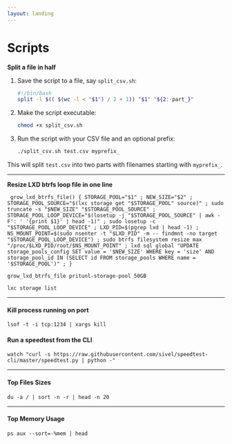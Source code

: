 ```yaml
---
layout: landing
---
```


# Scripts

**Split a file in half**

1.  Save the script to a file, say `split_csv.sh`:

    ```bash
    #!/bin/bash
    split -l $(( $(wc -l < "$1") / 2 + 1)) "$1" "${2:-part_}"
    ```
2.  Make the script executable:

    ```bash
    chmod +x split_csv.sh
    ```
3.  Run the script with your CSV file and an optional prefix:

    ```bash
    ./split_csv.sh test.csv myprefix_
    ```

This will split `test.csv` into two parts with filenames starting with `myprefix_`.

***

**Resize LXD btrfs loop file in one line**

```
 grow_lxd_btrfs_file() { STORAGE_POOL="$1" ; NEW_SIZE="$2" ; STORAGE_POOL_SOURCE="$(lxc storage get "$STORAGE_POOL" source)" ; sudo truncate -s "$NEW_SIZE" "$STORAGE_POOL_SOURCE" ; STORAGE_POOL_LOOP_DEVICE="$(losetup -j "$STORAGE_POOL_SOURCE" | awk -F': ' '{print $1}' | head -1)" ; sudo losetup -c "$STORAGE_POOL_LOOP_DEVICE" ; LXD_PID=$(pgrep lxd | head -1) ; NS_MOUNT_POINT=$(sudo nsenter -t "$LXD_PID" -m -- findmnt -no target "$STORAGE_POOL_LOOP_DEVICE") ; sudo btrfs filesystem resize max "/proc/$LXD_PID/root/$NS_MOUNT_POINT" ; lxd sql global "UPDATE storage_pools_config SET value = '$NEW_SIZE' WHERE key = 'size' AND storage_pool_id IN (SELECT id FROM storage_pools WHERE name = '$STORAGE_POOL')" ; }
```

```
grow_lxd_btrfs_file pritunl-storage-pool 50GB
```

`lxc storage list`

***

#### Kill process running on port

`lsof -t -i tcp:1234 | xargs kill`

#### Run a speedtest from the CLI

```
watch "curl -s https://raw.githubusercontent.com/sivel/speedtest-cli/master/speedtest.py | python -"
```

***

#### Top Files Sizes &#x20;

```
du -a / | sort -n -r | head -n 20
```

***

#### Top Memory Usage

```
ps aux --sort=-%mem | head
```

